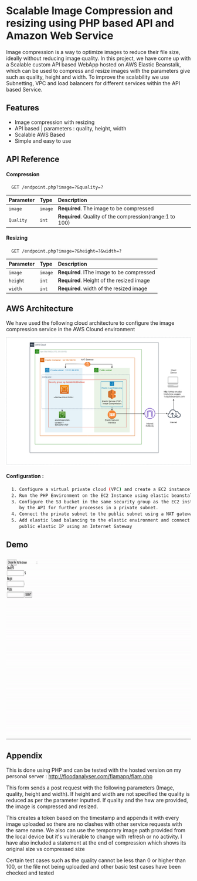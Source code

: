 
# Scalable Image Compression and resizing using PHP based API and Amazon Web Service
 Image compression is a way to optimize images to reduce their file size, ideally without reducing image quality. In this project, we have come up with a Scalable custom API based WebApp hosted on AWS Elastic Beanstalk, which can be used to compress and resize images with the parameters give such as quality, height and width. To improve the scalability we use Subnetting, VPC and load balancers for different services within the API based Service. 
## Features

- Image compression with resizing
- API based | parameters : quality, height, width
- Scalable AWS Based
- Simple and easy to use

  
## API Reference 

#### Compression 

```http
  GET /endpoint.php?image=?&quality=?
```


| Parameter | Type     | Description                |
| :-------- | :------- | :------------------------- |
| `image` | `image` | **Required**. The image to be compressed |
| `Quality` | `int` | **Required**. Quality of the compression(range:1 to 100) |



#### Resizing

```http
  GET /endpoint.php?image=?&height=?&width=?
```

| Parameter | Type     | Description                       |
| :-------- | :------- | :-------------------------------- |
| `image`      | `image` | **Required**. IThe image to be compressed |
| `height`      | `int` | **Required**. Height of the resized image |
| `width`      | `int` | **Required**. width of the resized image |


## AWS Architecture

We have used the following cloud architecture to configure the image compression service in the AWS Clound environment 

<img src="images/Arch.png" alt="AWS-Arch Diagram" border="0">


#### Configuration :
```bash
  1. Configure a virtual private cloud (VPC) and create a EC2 instance running Linux 
  2. Run the PHP Environment on the EC2 Instance using elastic beanstalk.
  3. Configure the S3 bucket in the same security group as the EC2 instance to store the images recieved
     by the API for further processes in a private subnet.
  4. Connect the private subnet to the public subnet using a NAT gateway
  5. Add elastic load balancing to the elastic environment and connect it to the 
     public elastic IP using an Internet Gateway
```

  
## Demo

<img src="images/imgcompress.gif" alt="Image Compression" width="1200" height="500">

## Appendix

This is done using PHP and can be tested with the hosted version on my personal server : http://floodanalyser.com/flamapp/flam.php


This form sends a post request with the following parameters (Image, quality, height and width). If height and width are not specified the quality is reduced as per the parameter inputted. If quality and the hxw are provided, the image is compressed and resized.

This creates a token based on the timestamp and appends it with every image uploaded so there are no clashes with other service requests with the same name. We also can use the temporary image path provided from the local device but it's vulnerable to change with refresh or no activity. I have also included a statement at the end of compression which shows its original size vs compressed size

Certain test cases such as the quality cannot be less than 0 or higher than 100, or the file not being uploaded and other basic test cases have been checked and tested


  
